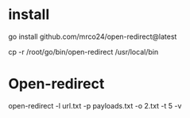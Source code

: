 # install

go install github.com/mrco24/open-redirect@latest

cp -r /root/go/bin/open-redirect /usr/local/bin

# Open-redirect
open-redirect -l url.txt -p payloads.txt -o 2.txt -t 5  -v


